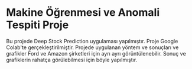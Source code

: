 # Makine Öğrenmesi ve Anomali Tespiti Proje
 Bu projede Deep Stock Prediction uygulaması yapılmıştır.
 Proje Google Colab'te gerçekleştirilmiştir.
 Projede uygulanan yöntem ve sonuçları ve grafikler Ford ve Amazon şirketleri için ayrı ayrı görüntülenebilir.
 Sonuç ve grafiklerin rahatça görülebilmesi için böyle yapılmıştır.
